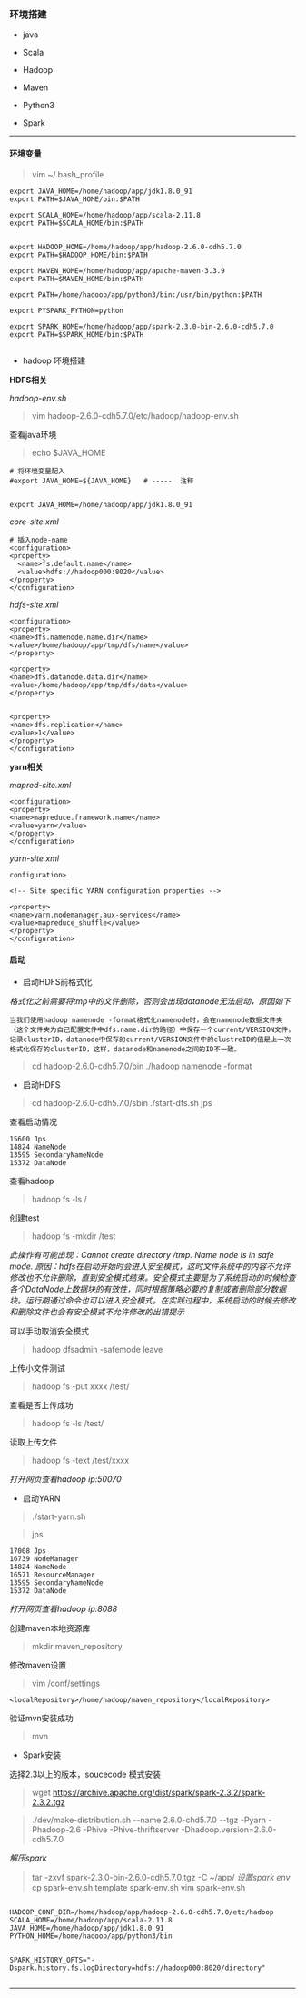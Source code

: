 ### 环境搭建

- java

- Scala

- Hadoop

- Maven

- Python3
 
- Spark

---

#### 环境变量

> vim ~/.bash_profile
```
export JAVA_HOME=/home/hadoop/app/jdk1.8.0_91
export PATH=$JAVA_HOME/bin:$PATH

export SCALA_HOME=/home/hadoop/app/scala-2.11.8
export PATH=$SCALA_HOME/bin:$PATH


export HADOOP_HOME=/home/hadoop/app/hadoop-2.6.0-cdh5.7.0
export PATH=$HADOOP_HOME/bin:$PATH

export MAVEN_HOME=/home/hadoop/app/apache-maven-3.3.9
export PATH=$MAVEN_HOME/bin:$PATH

export PATH=/home/hadoop/app/python3/bin:/usr/bin/python:$PATH

export PYSPARK_PYTHON=python

export SPARK_HOME=/home/hadoop/app/spark-2.3.0-bin-2.6.0-cdh5.7.0
export PATH=$SPARK_HOME/bin:$PATH


```
- hadoop 环境搭建

**HDFS相关**

*hadoop-env.sh*

> vim hadoop-2.6.0-cdh5.7.0/etc/hadoop/hadoop-env.sh

查看java环境

> echo $JAVA_HOME

```
# 将环境变量配入
#export JAVA_HOME=${JAVA_HOME}   # -----  注释


export JAVA_HOME=/home/hadoop/app/jdk1.8.0_91

```
*core-site.xml*

```
# 插入node-name
<configuration>
<property>
  <name>fs.default.name</name>
  <value>hdfs://hadoop000:8020</value>
</property>
</configuration>
```

*hdfs-site.xml*

```
<configuration>
<property>
<name>dfs.namenode.name.dir</name>
<value>/home/hadoop/app/tmp/dfs/name</value>
</property>

<property>
<name>dfs.datanode.data.dir</name>
<value>/home/hadoop/app/tmp/dfs/data</value>
</property>


<property>
<name>dfs.replication</name>
<value>1</value>
</property>
</configuration>
```
**yarn相关**

*mapred-site.xml*

```
<configuration>
<property>
<name>mapreduce.framework.name</name>
<value>yarn</value>
</property>
</configuration>
```

*yarn-site.xml*

```
configuration>

<!-- Site specific YARN configuration properties -->

<property>
<name>yarn.nodemanager.aux-services</name>
<value>mapreduce_shuffle</value>
</property>
</configuration>
```

#### 启动

- 启动HDFS前格式化

*格式化之前需要将tmp中的文件删除，否则会出现datanode无法启动，原因如下*

```
当我们使用hadoop namenode -format格式化namenode时，会在namenode数据文件夹（这个文件夹为自己配置文件中dfs.name.dir的路径）中保存一个current/VERSION文件，记录clusterID，datanode中保存的current/VERSION文件中的clustreID的值是上一次格式化保存的clusterID，这样，datanode和namenode之间的ID不一致。
```

> cd hadoop-2.6.0-cdh5.7.0/bin
> ./hadoop namenode -format

- 启动HDFS

> cd hadoop-2.6.0-cdh5.7.0/sbin
> ./start-dfs.sh 
> jps

查看启动情况

```
15600 Jps
14824 NameNode
13595 SecondaryNameNode
15372 DataNode
```
查看hadoop
> hadoop fs -ls /

创建test
> hadoop fs -mkdir /test

*此操作有可能出现：Cannot create directory /tmp. Name node is in safe mode.*
*原因：hdfs在启动开始时会进入安全模式，这时文件系统中的内容不允许修改也不允许删除，直到安全模式结束。安全模式主要是为了系统启动的时候检查各个DataNode上数据块的有效性，同时根据策略必要的复制或者删除部分数据块。运行期通过命令也可以进入安全模式。在实践过程中，系统启动的时候去修改和删除文件也会有安全模式不允许修改的出错提示*

可以手动取消安全模式
>  hadoop dfsadmin -safemode leave

上传小文件测试
> hadoop fs -put xxxx /test/

查看是否上传成功
> hadoop fs -ls /test/

读取上传文件
> hadoop fs -text /test/xxxx

*打开网页查看hadoop ip:50070*

- 启动YARN

> ./start-yarn.sh

> jps

```
17008 Jps
16739 NodeManager
14824 NameNode
16571 ResourceManager
13595 SecondaryNameNode
15372 DataNode
```
*打开网页查看hadoop ip:8088*

创建maven本地资源库

> mkdir maven_repository

修改maven设置
> vim /conf/settings

```
<localRepository>/home/hadoop/maven_repository</localRepository>
```

验证mvn安装成功
> mvn

- Spark安装

选择2.3以上的版本，soucecode 模式安装

> wget https://archive.apache.org/dist/spark/spark-2.3.2/spark-2.3.2.tgz

> ./dev/make-distribution.sh --name 2.6.0-chd5.7.0 --tgz -Pyarn -Phadoop-2.6 -Phive -Phive-thriftserver -Dhadoop.version=2.6.0-cdh5.7.0

*解压spark*

> tar -zxvf  spark-2.3.0-bin-2.6.0-cdh5.7.0.tgz  -C ~/app/
*设置spark env*
> cp spark-env.sh.template spark-env.sh
> vim spark-env.sh
```

HADOOP_CONF_DIR=/home/hadoop/app/hadoop-2.6.0-cdh5.7.0/etc/hadoop
SCALA_HOME=/home/hadoop/app/scala-2.11.8
JAVA_HOME=/home/hadoop/app/jdk1.8.0_91
PYTHON_HOME=/home/hadoop/app/python3/bin


SPARK_HISTORY_OPTS="-Dspark.history.fs.logDirectory=hdfs://hadoop000:8020/directory"


```
---
